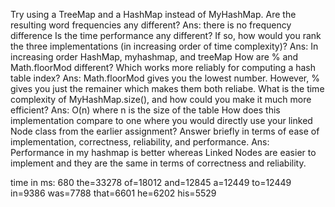 Try using a TreeMap and a HashMap instead of MyHashMap.
Are the resulting word frequencies any different?
Ans: there is no frequency difference
Is the time performance any different? If so, how would you rank the three implementations (in increasing order of time complexity)?
Ans: In increasing order HashMap, myhashmap, and treeMap
How are % and Math.floorMod different? Which works more reliably for computing a hash table index?
Ans: Math.floorMod gives you the lowest number. However, % gives you just the remainer which makes them both reliabe.
What is the time complexity of MyHashMap.size(), and how could you make it much more efficient?
Ans: O(n) where n is the size of the table
How does this implementation compare to one where you would directly use your linked Node class from the earlier assignment? Answer briefly in terms of ease of implementation, correctness, reliability, and performance.
Ans: Performance in my hashmap is better whereas Linked Nodes are easier to implement and they are the same in terms of correctness and reliability. 


time in ms: 680
the=33278
of=18012
and=12845
a=12449
to=12449
in=9386
was=7788
that=6601
he=6202
his=5529
